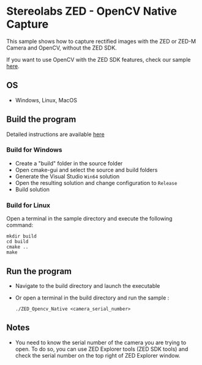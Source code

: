 # Stereolabs ZED -  OpenCV Native Capture

This sample shows how to capture rectified images with the ZED or ZED-M Camera and OpenCV, without the ZED SDK.

If you want to use OpenCV with the ZED SDK features, check our sample [here](https://github.com/stereolabs/zed-opencv).

## OS

- Windows, Linux, MacOS

## Build the program

Detailed instructions are available [here](https://www.stereolabs.com/docs/getting-started/application-development/)

### Build for Windows

- Create a "build" folder in the source folder
- Open cmake-gui and select the source and build folders
- Generate the Visual Studio `Win64` solution
- Open the resulting solution and change configuration to `Release`
- Build solution

### Build for Linux

Open a terminal in the sample directory and execute the following command:

    mkdir build
    cd build
    cmake ..
    make

## Run the program

- Navigate to the build directory and launch the executable
- Or open a terminal in the build directory and run the sample :

      ./ZED_Opencv_Native <camera_serial_number>

## Notes

- You need to know the serial number of the camera you are trying to open. To do so, you can use ZED Explorer tools (ZED SDK tools) and check the serial number on the top right of ZED Explorer window.
